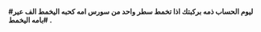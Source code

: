 <b> #ليوم الحساب ذمه بركبتك اذا تخمط سطر واحد من سورس امه كحبه اليخمط  الف عير بامه اليخمط# 
. </b>

